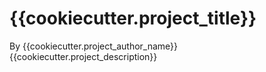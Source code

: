 # {{cookiecutter.project_title}}
By {{cookiecutter.project_author_name}}
{{cookiecutter.project_description}}